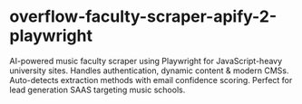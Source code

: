 # overflow-faculty-scraper-apify-2-playwright
AI-powered music faculty scraper using Playwright for JavaScript-heavy university sites. Handles authentication, dynamic content &amp; modern CMSs. Auto-detects extraction methods with email confidence scoring. Perfect for lead generation SAAS targeting music schools.

